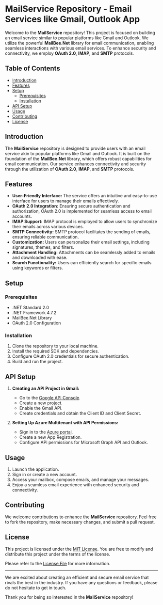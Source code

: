 # MailService Repository - Email Services like Gmail, Outlook App

Welcome to the **MailService** repository! This project is focused on building an email service similar to popular platforms like Gmail and Outlook. We utilize the powerful **MailBee.Net** library for email communication, enabling seamless interactions with various email services. To enhance security and connectivity, we employ **OAuth 2.0**, **IMAP**, and **SMTP** protocols.

## Table of Contents

- [Introduction](#introduction)
- [Features](#features)
- [Setup](#setup)
  - [Prerequisites](#prerequisites)
  - [Installation](#installation)
- [API Setup](#api-setun)
- [Usage](#usage)
- [Contributing](#contributing)
- [License](#license)

## Introduction

The **MailService** repository is designed to provide users with an email service akin to popular platforms like Gmail and Outlook. It is built on the foundation of the **MailBee.Net** library, which offers robust capabilities for email communication. Our service enhances connectivity and security through the utilization of **OAuth 2.0**, **IMAP**, and **SMTP** protocols.

## Features

- **User-Friendly Interface:** The service offers an intuitive and easy-to-use interface for users to manage their emails effectively.
- **OAuth 2.0 Integration:** Ensuring secure authentication and authorization, OAuth 2.0 is implemented for seamless access to email accounts.
- **IMAP Support:** IMAP protocol is employed to allow users to synchronize their emails across various devices.
- **SMTP Connectivity:** SMTP protocol facilitates the sending of emails, ensuring reliable communication.
- **Customization:** Users can personalize their email settings, including signatures, themes, and filters.
- **Attachment Handling:** Attachments can be seamlessly added to emails and downloaded with ease.
- **Search Functionality:** Users can efficiently search for specific emails using keywords or filters.

## Setup

### Prerequisites

- .NET Standard 2.0
- .NET Framework 4.7.2
- MailBee.Net Library
- OAuth 2.0 Configuration

### Installation

1. Clone the repository to your local machine.
2. Install the required SDK and dependencies.
3. Configure OAuth 2.0 credentials for secure authentication.
4. Build and run the project.

## API Setup

1. **Creating an API Project in Gmail:**
   - Go to the [Google API Console](https://console.developers.google.com/).
   - Create a new project.
   - Enable the Gmail API.
   - Create credentials and obtain the Client ID and Client Secret.

2. **Setting Up Azure Multitenant with API Permissions:**
   - Sign in to the [Azure portal](https://portal.azure.com/).
   - Create a new App Registration.
   - Configure API permissions for Microsoft Graph API and Outlook.

## Usage

1. Launch the application.
2. Sign in or create a new account.
3. Access your mailbox, compose emails, and manage your messages.
4. Enjoy a seamless email experience with enhanced security and connectivity.

## Contributing

We welcome contributions to enhance the **MailService** repository. Feel free to fork the repository, make necessary changes, and submit a pull request.

## License

This project is licensed under the [MIT License](LICENSE). You are free to modify and distribute this project under the terms of the license.

Please refer to the [License File](LICENSE) for more information.

---

We are excited about creating an efficient and secure email service that rivals the best in the industry. If you have any questions or feedback, please do not hesitate to get in touch.

Thank you for being so interested in the **MailService** repository!
